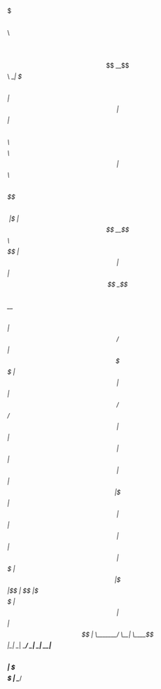 $$$$$$$\  $$\           $$\   $$\
$$  __$$\ \__|          $$$\  $$ |
$$ |  $$ |$$\  $$$$$$\  $$$$\ $$ |$$\   $$\ $$$$$$\$$$$\
$$$$$$$\ |$$ |$$  __$$\ $$ $$\$$ |$$ |  $$ |$$  _$$  _$$\
$$  __$$\ $$ |$$ /  $$ |$$ \$$$$ |$$ |  $$ |$$ / $$ / $$ |
$$ |  $$ |$$ |$$ |  $$ |$$ |\$$$ |$$ |  $$ |$$ | $$ | $$ |
$$$$$$$  |$$ |\$$$$$$$ |$$ | \$$ |\$$$$$$  |$$ | $$ | $$ |
\_______/ \__| \____$$ |\__|  \__| \______/ \__| \__| \__|
              $$\   $$ |
              \$$$$$$  |
               \______/
